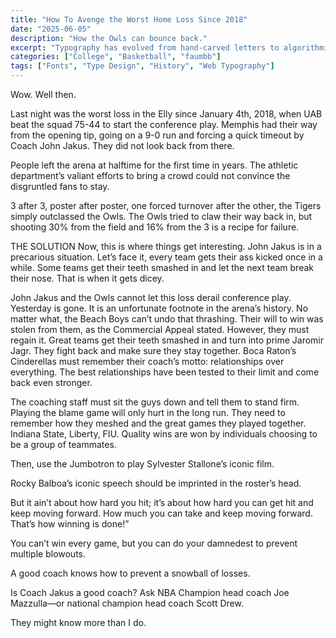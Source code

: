 ```yaml
---
title: "How To Avenge the Worst Home Loss Since 2018"
date: "2025-06-05"
description: "How the Owls can bounce back."
excerpt: "Typography has evolved from hand-carved letters to algorithmic type design. This journey reveals how technological advances have democratized the written word."
categories: ["College", "Basketball", "faumbb"]
tags: ["Fonts", "Type Design", "History", "Web Typography"]
---
```


Wow. Well then.

Last night was the worst loss in the Elly since January 4th, 2018, when UAB beat the squad 75-44 to start the conference play. Memphis had their way from the opening tip, going on a 9-0 run and forcing a quick timeout by Coach John Jakus. They did not look back from there.

People left the arena at halftime for the first time in years. The athletic department’s valiant efforts to bring a crowd could not convince the disgruntled fans to stay. 

 3 after 3, poster after poster, one forced turnover after the other, the Tigers simply outclassed the Owls. The Owls tried to claw their way back in, but shooting 30% from the field and 16% from the 3 is a recipe for failure.

THE SOLUTION
Now, this is where things get interesting. John Jakus is in a precarious situation. Let’s face it, every team gets their ass kicked once in a while. Some teams get their teeth smashed in and let the next team break their nose. That is when it gets dicey.

 

John Jakus and the Owls cannot let this loss derail conference play. Yesterday is gone. It is an unfortunate footnote in the arena’s history. No matter what, the Beach Boys can’t undo that thrashing. Their will to win was stolen from them, as the Commercial Appeal stated. However, they must regain it. Great teams get their teeth smashed in and turn into prime Jaromir Jagr. They fight back and make sure they stay together. Boca Raton’s Cinderellas must remember their coach’s motto: relationships over everything. The best relationships have been tested to their limit and come back even stronger. 

 

The coaching staff must sit the guys down and tell them to stand firm. Playing the blame game will only hurt in the long run. They need to remember how they meshed and the great games they played together. Indiana State, Liberty, FIU. Quality wins are won by individuals choosing to be a group of teammates.

Then, use the Jumbotron to play Sylvester Stallone’s iconic film.

Rocky Balboa’s iconic speech should be imprinted in the roster’s head. 

But it ain’t about how hard you hit; it’s about how hard you can get hit and keep moving forward. How much you can take and keep moving forward. That’s how winning is done!”

 

You can’t win every game, but you can do your damnedest to prevent multiple blowouts.

A good coach knows how to prevent a snowball of losses. 

 Is Coach Jakus a good coach? Ask NBA Champion head coach Joe Mazzulla—or national champion head coach Scott Drew. 

 They might know more than I do.